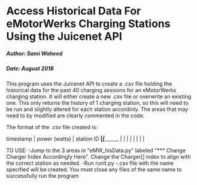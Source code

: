 # Access Historical Data For eMotorWerks Charging Stations Using the Juicenet API 
##### Author: Sami Waheed
##### Date: August 2018


This program uses the Juicenet API to create a .csv file holding the historical data for the past 40 charging
sessions for an eMotorWerks charging station. It will either create a new .csv file or overwrite an existing one.
This only returns the history of 1 charging station, so this will need to be run and slightly altered for each
station accordinly. The areas that may need to by modified are clearly commented in the code.


The format of the .csv file created is:

  timestamp | power (watts) | station ID
  __________|_______________|___________
            |               |
            |               |
            |               |
            |               |

TO USE:
-Jump to the 3 areas in "eMW_hisData.py" labeled "*** Change Charger Index Accordingly Here". Change the Charger[] index to align with the correct station as needed.
-Run runit.py
-.csv file with the name specified will be created. You must close any files of the same name to successfully run the program


